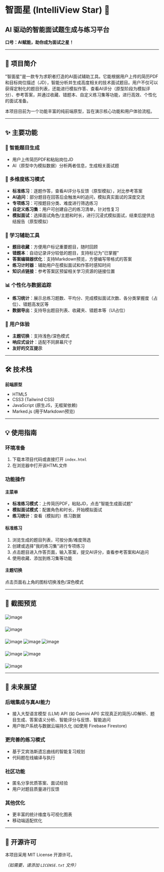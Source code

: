 # 智面星 (IntelliView Star) 🌟
## AI 驱动的智能面试题生成与练习平台

**口号：AI赋能，助你成为面试之星！**

---

## 🚀 项目简介

"智面星"是一款专为求职者打造的AI面试辅助工具。它能根据用户上传的简历PDF和目标岗位描述（JD），智能分析并生成高度相关的技术面试题目。用户不仅可以获得定制化的题目列表，还能进行模拟作答、查看AI评分（原型阶段为模拟评分）、参考答案，并通过收藏、错题本、自定义练习集等功能，进行高效、个性化的面试准备。

本项目目前为一个功能丰富的纯前端原型，旨在演示核心功能和用户体验流程。

---

## ✨ 主要功能

### 🎯 智能题目生成
- 用户上传简历PDF和粘贴岗位JD
- AI（原型中为模拟数据）分析两者信息，生成相关面试题

### 📝 多维度练习模式
- **标准练习**：逐题作答，查看AI评分与反馈（原型模拟），对比参考答案
- **AI追问**：部分题目在回答后会触发AI的追问，模拟真实面试的深度交流
- **专项练习**：可按题目分类、难度进行筛选练习
- **自定义练习集**：用户可创建自己的练习清单，针对性复习
- **模拟面试**：选择面试角色/主题和时长，进行沉浸式模拟面试，结束后提供总结报告（原型模拟）

### 🔧 学习辅助工具
- **题目收藏**：方便用户标记重要题目，随时回顾
- **错题本**：自动记录评分较低的题目，支持标记为"已掌握"
- **答案编辑器优化**：支持Markdown预览，方便编写带格式的答案
- **练习计时器**：辅助用户在模拟面试和作答时感知时间
- **知识点链接**：参考答案区预留相关学习资源的链接位置

### 📊 个性化与数据追踪
- **练习统计**：展示总练习题数、平均分、完成模拟面试次数、各分类掌握度（占位）、错题高发区等
- **数据导出**：支持导出题目列表、收藏夹、错题本等（UI占位）

### 🎨 用户体验
- **主题切换**：支持浅色/深色模式
- **响应式设计**：适配不同屏幕尺寸
- **友好的交互提示**

---

## 🛠️ 技术栈

**前端原型**
- HTML5
- CSS3 (Tailwind CSS)
- JavaScript (原生JS，无框架依赖)
- Marked.js (用于Markdown预览)

---

## 💡 使用指南

### 环境准备
1. 下载本项目代码或直接打开 `index.html`
2. 在浏览器中打开该HTML文件

### 功能操作
#### 主菜单
- **标准练习模式**：上传简历PDF，粘贴JD，点击"智能生成面试题"
- **模拟面试模式**：配置角色和时长，开始模拟面试
- **练习统计**：查看（模拟的）练习数据

#### 标准练习
1. 浏览生成的题目列表，可按分类/难度筛选
2. 创建或选择"我的练习集"进行专项练习
3. 点击题目进入作答页面，输入答案，提交AI评分，查看参考答案和AI追问
4. 使用收藏、添加到练习集等功能

#### 主题切换
点击页面右上角的图标切换浅色/深色模式

---

## 📸 截图预览

### 
![image](https://github.com/user-attachments/assets/51160f6f-0cdc-4e64-a48a-e91d77ff092b)

### 
![image](https://github.com/user-attachments/assets/193c687d-7313-49c4-9fac-7252534f6293)

###
![image](https://github.com/user-attachments/assets/1e1a613c-740f-4bd2-acb2-7f03c3760714)
![image](https://github.com/user-attachments/assets/699f0f41-ceea-4829-8dbc-607f751a1620)
![image](https://github.com/user-attachments/assets/b01356f1-79e3-4a18-8894-f316b14697c4)

###
![image](https://github.com/user-attachments/assets/909db598-1677-4072-a959-b8ebf889dff3)
![image](https://github.com/user-attachments/assets/f204e68a-4323-4ab3-9052-cfb0dec56765)

### 
![image](https://github.com/user-attachments/assets/d8ab6869-50ee-403e-9b06-068aee241dd4)

---

## 🔮 未来展望

### 后端集成与真AI能力
- 接入大型语言模型 (LLM) API (如 Gemini API) 实现真正的简历/JD解析、题目生成、答案语义分析、智能评分与反馈、智能追问
- 用户账户系统与数据云端持久化 (如使用 Firebase Firestore)

### 更完善的练习模式
- 基于艾宾浩斯遗忘曲线的智能复习规划
- 代码题在线编译与执行

### 社区功能
- 匿名分享优质答案、面试经验
- 用户对题目质量进行反馈

### 其他优化
- 更丰富的统计维度与可视化图表
- 移动端适配优化

---


## 📄 开源许可

本项目采用 MIT License 开源许可。

*（如需要，请添加 `LICENSE.txt` 文件）*

